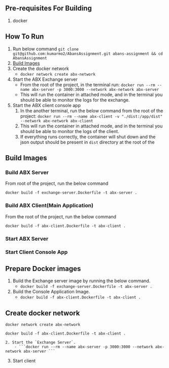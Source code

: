 
## Pre-requisites For Building
1. docker

## How To Run
1. Run below command
   ```git clone git@github.com:kumarmo2/AbansAssignment.git abans-assignment && cd  AbansAssignment```
2. [Build Images](#build-images)
3. Create the docker network
	- ```docker network create abx-network```
4. Start the ABX Exchange server
	-  From the root of the project, in the terminal run:
		```docker run --rm --name abx-server -p 3000:3000 --network abx-network abx-server ```
	- This will run the container in attached mode, and in the terminal you should be able to monitor the logs for the exchange.
5. Start the ABX client console app
	1. In the another terminal, run the below command from the root of the project:
	  ```docker run --rm --name abx-client -v "./dist:/app/dist" --network abx-network abx-client```
	  2. This will run the container in attached mode, and in the terminal you should be able to monitor the logs of the client.
	  3. If everything runs correctly, the container will shut down and the json output should be present in `dist` directory at the root of the 



## <a name="build-images"></a> Build Images

### Build ABX Server

From root of the project, run the below command
```
docker build -f exchange-server.Dockerfile -t abx-server . 
```

### Build ABX Client(Main Application)

From the root of the project, run the below command
```
docker build -f abx-client.Dockerfile -t abx-client .
```


### Start ABX Server



### Start Client Console App




## Prepare Docker images
1. Build the Exchange server image by running the below command.
	- ```docker build -f exchange-server.Dockerfile -t abx-server . ```
2. Build the Console Application Image. 
	- ```docker build -f abx-client.Dockerfile -t abx-client .```





## Create docker network 
```
docker network create abx-network

```

```
docker build -f abx-client.Dockerfile -t abx-client .

```
	2. Start the `Exchange Server`.
		- ```docker run --rm --name abx-server -p 3000:3000 --network abx-network abx-server ```

  3. Start client
```docker run --rm --name abx-client -v "./dist:/app/dist" --network abx-network abx-client
```
